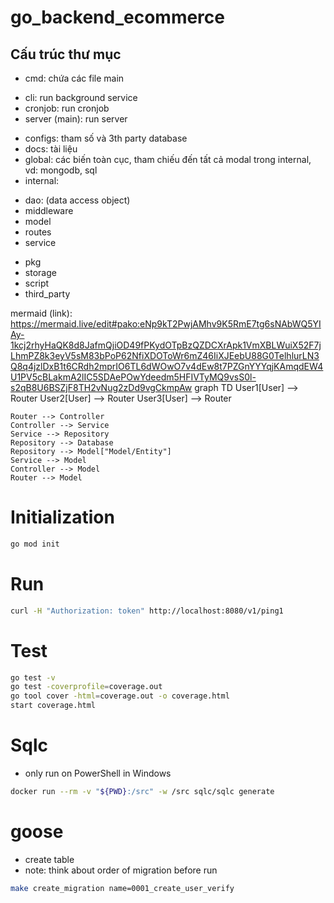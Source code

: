 # go_backend_ecommerce

## Cấu trúc thư mục
- cmd: chứa các file main
+ cli: run background service
+ cronjob: run cronjob
+ server (main): run server
- configs: tham số và 3th party database
- docs: tài liệu
- global: các biến toàn cục, tham chiếu đến tất cả modal trong internal, vd: mongodb, sql
- internal:
+ dao: (data access object)
+ middleware
+ model
+ routes
+ service
- pkg
- storage
- script
- third_party

mermaid (link): https://mermaid.live/edit#pako:eNp9kT2PwjAMhv9K5RmE7tg6sNAbWQ5YIAy-1kcj2rhyHaQK8d8JafmQjiOD49fPKydOTpBzQZDCXrApk1VmXBLWuiX52F7jLhmPZ8k3eyV5sM83bPoP62NfiXDOToWr6mZ46IiXJEebU88G0TelhlurLN3Q8q4jzlDxB1t6CRdh2mprIO6TL6dWOwO7v4dEw8t7PZGnYYYqjKAmqdEW4U1PV5cBLakmA2lIC5SDAePOwYdeedm5HFIVTyMQ9vsS0l-s2qB8U6BSZjF8TH2vNug2zDd9vgCkmpAw
graph TD
    User1[User] --> Router
    User2[User] --> Router
    User3[User] --> Router
    
    Router --> Controller
    Controller --> Service
    Service --> Repository
    Repository --> Database
    Repository --> Model["Model/Entity"]
    Service --> Model
    Controller --> Model
    Router --> Model

# Initialization
```bash
go mod init
```

# Run
```bash
curl -H "Authorization: token" http://localhost:8080/v1/ping1
```

# Test
```bash
go test -v
go test -coverprofile=coverage.out
go tool cover -html=coverage.out -o coverage.html
start coverage.html
```

# Sqlc
- only run on PowerShell in Windows
```bash
docker run --rm -v "${PWD}:/src" -w /src sqlc/sqlc generate
```

# goose
- create table
- note: think about order of migration before run
```bash
make create_migration name=0001_create_user_verify
```